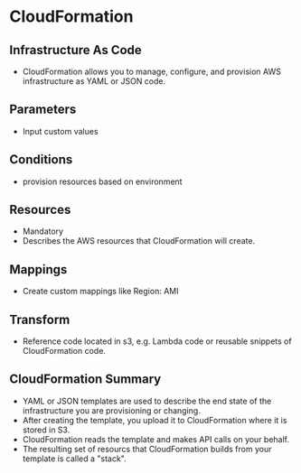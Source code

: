 # CloudFormation

## Infrastructure As Code
- CloudFormation allows you to manage, configure, and provision AWS infrastructure as YAML or JSON code.

## Parameters
- Input custom values

## Conditions
- provision resources based on environment

## Resources
- Mandatory
- Describes the AWS resources that CloudFormation will create.

## Mappings
- Create custom mappings like Region: AMI

## Transform
- Reference code located in s3, e.g. Lambda code or reusable snippets of CloudFormation code.

## CloudFormation Summary 
- YAML or JSON templates are used to describe the end state of the infrastructure you are provisioning or changing.
- After creating the template, you upload it to CloudFormation where it is stored in S3. 
- CloudFormation reads the template and makes API calls on your behalf.
- The resulting set of resourcs that CloudFormation builds from your template is called a "stack".